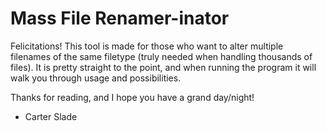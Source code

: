 # Mass File Renamer-inator

Felicitations! This tool is made for those who want to alter multiple filenames of the same filetype (truly needed when handling thousands of files). It is pretty straight to the point, and when running the program it will walk you through usage and possibilities.

Thanks for reading, and I hope you have a grand day/night!
- Carter Slade
